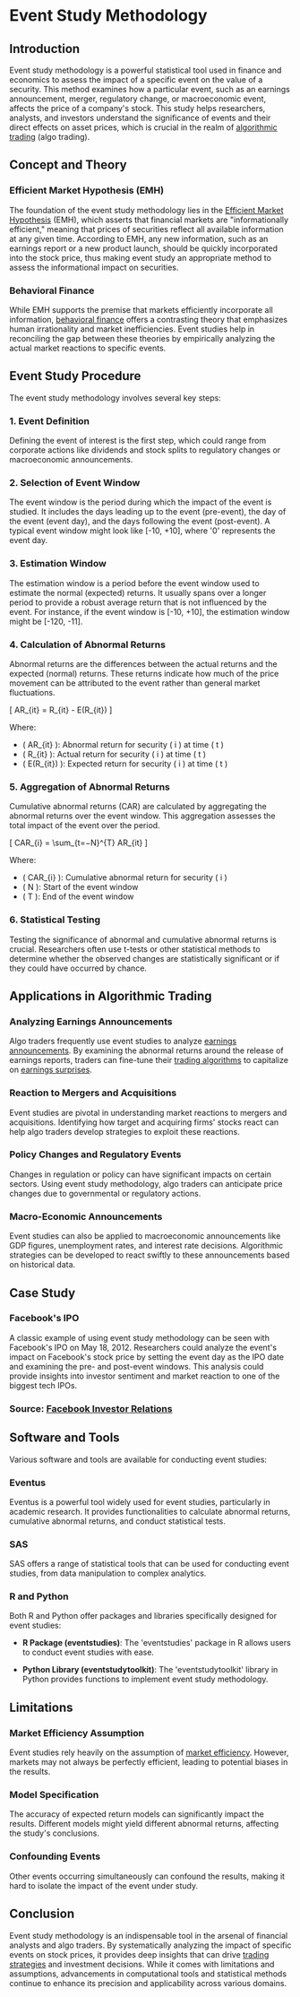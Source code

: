 # Event Study Methodology

## Introduction

Event study methodology is a powerful statistical tool used in finance and economics to assess the impact of a specific event on the value of a security. This method examines how a particular event, such as an earnings announcement, merger, regulatory change, or macroeconomic event, affects the price of a company's stock. This study helps researchers, analysts, and investors understand the significance of events and their direct effects on asset prices, which is crucial in the realm of [algorithmic trading](../a/algorithmic_trading.md) (algo trading).

## Concept and Theory

### Efficient Market Hypothesis (EMH)

The foundation of the event study methodology lies in the [Efficient Market Hypothesis](../e/efficient_market_hypothesis.md) (EMH), which asserts that financial markets are "informationally efficient," meaning that prices of securities reflect all available information at any given time. According to EMH, any new information, such as an earnings report or a new product launch, should be quickly incorporated into the stock price, thus making event study an appropriate method to assess the informational impact on securities.

### Behavioral Finance

While EMH supports the premise that markets efficiently incorporate all information, [behavioral finance](../b/behavioral_finance.md) offers a contrasting theory that emphasizes human irrationality and market inefficiencies. Event studies help in reconciling the gap between these theories by empirically analyzing the actual market reactions to specific events.

## Event Study Procedure

The event study methodology involves several key steps:

### 1. Event Definition

Defining the event of interest is the first step, which could range from corporate actions like dividends and stock splits to regulatory changes or macroeconomic announcements.

### 2. Selection of Event Window

The event window is the period during which the impact of the event is studied. It includes the days leading up to the event (pre-event), the day of the event (event day), and the days following the event (post-event). A typical event window might look like [-10, +10], where '0' represents the event day.

### 3. Estimation Window

The estimation window is a period before the event window used to estimate the normal (expected) returns. It usually spans over a longer period to provide a robust average return that is not influenced by the event. For instance, if the event window is [-10, +10], the estimation window might be [-120, -11].

### 4. Calculation of Abnormal Returns

Abnormal returns are the differences between the actual returns and the expected (normal) returns. These returns indicate how much of the price movement can be attributed to the event rather than general market fluctuations.

\[ AR_{it} = R_{it} - E(R_{it}) \]

Where:
- \( AR_{it} \): Abnormal return for security \( i \) at time \( t \)
- \( R_{it} \): Actual return for security \( i \) at time \( t \)
- \( E(R_{it}) \): Expected return for security \( i \) at time \( t \)

### 5. Aggregation of Abnormal Returns

Cumulative abnormal returns (CAR) are calculated by aggregating the abnormal returns over the event window. This aggregation assesses the total impact of the event over the period.

\[ CAR_{i} = \sum_{t=−N}^{T} AR_{it} \]

Where:
- \( CAR_{i} \): Cumulative abnormal return for security \( i \)
- \( N \): Start of the event window
- \( T \): End of the event window

### 6. Statistical Testing

Testing the significance of abnormal and cumulative abnormal returns is crucial. Researchers often use t-tests or other statistical methods to determine whether the observed changes are statistically significant or if they could have occurred by chance.

## Applications in Algorithmic Trading

### Analyzing Earnings Announcements

Algo traders frequently use event studies to analyze [earnings announcements](../e/earnings_announcements.md). By examining the abnormal returns around the release of earnings reports, traders can fine-tune their [trading algorithms](../t/trading_algorithms.md) to capitalize on [earnings surprises](../e/earnings_surprises.md).

### Reaction to Mergers and Acquisitions

Event studies are pivotal in understanding market reactions to mergers and acquisitions. Identifying how target and acquiring firms' stocks react can help algo traders develop strategies to exploit these reactions.

### Policy Changes and Regulatory Events

Changes in regulation or policy can have significant impacts on certain sectors. Using event study methodology, algo traders can anticipate price changes due to governmental or regulatory actions.

### Macro-Economic Announcements

Event studies can also be applied to macroeconomic announcements like GDP figures, unemployment rates, and interest rate decisions. Algorithmic strategies can be developed to react swiftly to these announcements based on historical data.

## Case Study

### Facebook's IPO

A classic example of using event study methodology can be seen with Facebook's IPO on May 18, 2012. Researchers could analyze the event's impact on Facebook's stock price by setting the event day as the IPO date and examining the pre- and post-event windows. This analysis could provide insights into investor sentiment and market reaction to one of the biggest tech IPOs.

### Source: [Facebook Investor Relations](https://investor.fb.com/home/default.aspx)

## Software and Tools

Various software and tools are available for conducting event studies:

### Eventus

Eventus is a powerful tool widely used for event studies, particularly in academic research. It provides functionalities to calculate abnormal returns, cumulative abnormal returns, and conduct statistical tests.

### SAS

SAS offers a range of statistical tools that can be used for conducting event studies, from data manipulation to complex analytics.

### R and Python

Both R and Python offer packages and libraries specifically designed for event studies:

- **R Package (eventstudies)**: The 'eventstudies' package in R allows users to conduct event studies with ease.
  
- **Python Library (eventstudytoolkit)**: The 'eventstudytoolkit' library in Python provides functions to implement event study methodology.

## Limitations

### Market Efficiency Assumption

Event studies rely heavily on the assumption of [market efficiency](../m/market_efficiency.md). However, markets may not always be perfectly efficient, leading to potential biases in the results.

### Model Specification

The accuracy of expected return models can significantly impact the results. Different models might yield different abnormal returns, affecting the study's conclusions.

### Confounding Events

Other events occurring simultaneously can confound the results, making it hard to isolate the impact of the event under study.

## Conclusion

Event study methodology is an indispensable tool in the arsenal of financial analysts and algo traders. By systematically analyzing the impact of specific events on stock prices, it provides deep insights that can drive [trading strategies](../t/trading_strategies.md) and investment decisions. While it comes with limitations and assumptions, advancements in computational tools and statistical methods continue to enhance its precision and applicability across various domains.

